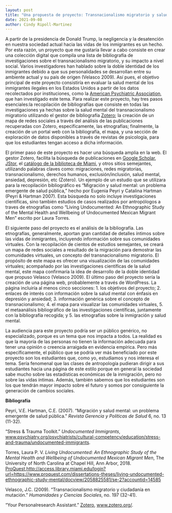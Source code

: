 ```yaml
---
layout: post
title: "Una propuesta de proyecto: Transnacionalismo migratorio y salud mental"
date: 2021-09-08
author: Cindy Ripoll-Martinez
---
```


A partir  de la presidencia de Donald Trump, la negligencia y la desatención en nuestra sociedad actual hacia las vidas de los inmigrantes es un hecho. Por esta razón, un proyecto que me gustaría llevar a cabo consiste en crear una colección digital que compila una lista de bibliografía de investigaciones sobre el transnacionalismo migratorio, y su impacto a nivel social. Varios investigadores han hablado sobre la doble identidad de los inmigrantes debido a que sus personalidades se desarrollan entre su ambiente actual y su país de origen (Velasco 2009). Así pues, el objetivo principal de este proyecto consistiría en evaluar la salud mental de los inmigrantes ilegales en los Estados Unidos a partir de los datos recolectados por instituciones, como la [American Psychiatric Association](https://www.psychiatry.org/), que han investigado este tema. Para realizar este proyecto, hay tres pasos esenciales:la recopilación de bibliografías que consiste en todas las investigaciones ya hechas sobre la salud mental del transnacionalismo migratorio utilizando el gestor de bibliografía [Zotero](https://www.zotero.org/); la creación de un mapa de redes sociales a través del análisis de las publicaciones recuperadas con Zotero, especificamente, las etnografías; finalmente, la creación de un portal web con la bibliografía, el mapa, y una sección de exploración de datos disponibles a través de revistas de psicología, para que los estudiantes tengan acceso a dicha información.

El primer paso de este proyecto es hacer una búsqueda amplia en la web. El gestor Zotero, facilita la búsqueda de publicaciones en [Google Scholar](https://scholar.google.com/), [JStor](https://www.jstor.org/), el [catálogo de la biblioteca de Miami](https://www.library.miami.edu/), y otros sitios semejantes, utilizando palabras claves como: migraciones, redes migratorias, transnacionalismo, derechos humanos, exclusión/inclusión, salud mental, ansiedad, depresión, etc (Zotero). Un ejemplo de un estudio que se utilizara para la recopilación bibliográfico es “Migración y salud mental: un problema emergente de salud pública,” hecho por Eugenia Peyri y Catalina Hartman (Peyri & Hartman 2007). Esta búsqueda no solo incluye investigaciones científicas, sino también estudios de casos realizados por antropólogos a traves de etnografías como “Living Undocumented: An Ethnographic Study of the Mental Health and Wellbeing of Undocumented Mexican Migrant Men” escrito por Laura Torres. 
	
El siguiente paso del proyecto es el análisis de la bibliografía. Las etnografías, generalmente, aportan gran cantidad  de detalles íntimos sobre las vidas de inmigrantes, incluyendo información sobre sus comunidades virtuales. Con la recopilación de cientos de estudios semejantes, se creará un mapa de redes sociales a resultado de la migración para demostrar las comunidades virtuales, un concepto del transnacionalismo migratorio. El propósito de este mapa es ofrecer una visualización de las comunidades virtuales; acompañado por las investigaciones científicas de la salud mental, este mapa confirmaría la idea de desarrollo de la doble identidad que propuso Velasco (Velasco 2009). El último paso del proyecto sería la creación de una página web, probablemente a través de WordPress. La página incluiría al menos cinco secciones: 1. los objetivos  del proyecto; 2. enlaces de interés con información sobre la salud mental con énfasis en depresión y ansiedad; 3. información genérica sobre el concepto de  transnacionalismo; 4. el mapa para visualizar las comunidades virtuales, 5. el metaanálisis bibliográfico de las investigaciones científicas, juntamente con la bibliografía recogida; y 5. las etnografías sobre la inmigración y salud mental. 
	
La audiencia para este proyecto podría ser un público genérico, no especializado, porque es un tema que nos impacta a todos. La realidad es que la mayoría de las personas no tienen la información adecuada para tener una opinión o creencia arraigada en evidencia empírica. Pero más específicamente, el público que se podría ver más beneficiado por este proyecto son los estudiantes que, como yo, estudiamos y nos interesa el tema. Sería fenomenal que las clases de antropología pudieran dirigir a sus estudiantes hacia una  página de este estilo porque en general la sociedad  sabe mucho sobre las estadísticas económicas de la inmigración, pero no sobre las vidas íntimas. Además, también sabemos que los estudiantes son los que tendrán mayor impacto sobre el futuro y somos por consiguiente la generación de cambios sociales.



**Bibliografía**

Peyri, V.E. Hartman, C.E. (2007). “Migración y salud mental: un problema emergente de salud 
pública." *Revista Gerencia y Políticas de Salud* 6, no. 13 (11-32).

“Stress & Trauma Toolkit.” *Undocumented Immigrants*, 
www.psychiatry.org/psychiatrists/cultural-competency/education/stress-and-trauma/undocumented-immigrants. 

Torres, Laura P. V. *Living Undocumented: An Ethnographic Study of the Mental Health and 
Wellbeing of Undocumented Mexican Migrant Men*, The University of North Carolina at Chapel Hill, Ann Arbor, 2018. [ProQuest](https://www.proquest.com/advanced?accountid=14585),http://access.library.miami.edu/login?url=https://www.proquest.com/dissertations-theses/living-undocumented-ethnographic-study-mental/docview/2058825581/se-2?accountid=14585

Velasco, J.C. (2009). “Transnacionalismo migratorio y ciudadanía en mutación.” *Humanidades y 
Ciencias Sociales*, no. 197 (32-41). 

“Your Personalresearch Assistant.” [Zotero](www.zotero.org/), www.zotero.org/. 




